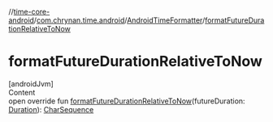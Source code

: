 //[time-core-android](../../../index.md)/[com.chrynan.time.android](../index.md)/[AndroidTimeFormatter](index.md)/[formatFutureDurationRelativeToNow](format-future-duration-relative-to-now.md)



# formatFutureDurationRelativeToNow  
[androidJvm]  
Content  
open override fun [formatFutureDurationRelativeToNow](format-future-duration-relative-to-now.md)(futureDuration: [Duration](https://kotlinlang.org/api/latest/jvm/stdlib/kotlin.time/-duration/index.html)): [CharSequence](https://kotlinlang.org/api/latest/jvm/stdlib/kotlin/-char-sequence/index.html)  



